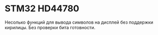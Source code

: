 # STM32 HD44780
Несолько функций для вывода символов на дисплей без поддержки кирилицы. Без проверки бита готовности.
